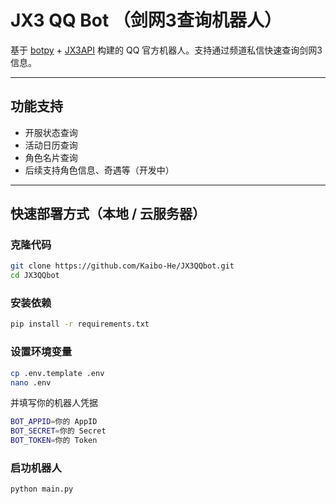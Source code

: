 # JX3 QQ Bot （剑网3查询机器人）

基于 [botpy](https://github.com/tencent-connect/botpy) + [JX3API](https://www.jx3api.com) 构建的 QQ 官方机器人。支持通过频道私信快速查询剑网3信息。

---

## 功能支持

- 开服状态查询
- 活动日历查询
- 角色名片查询
- 后续支持角色信息、奇遇等（开发中）

---

## 快速部署方式（本地 / 云服务器）

### 克隆代码
```bash
git clone https://github.com/Kaibo-He/JX3QQbot.git
cd JX3QQbot
```
### 安装依赖
```bash
pip install -r requirements.txt
```

### 设置环境变量
```bash
cp .env.template .env
nano .env
```
并填写你的机器人凭据
```bash
BOT_APPID=你的 AppID
BOT_SECRET=你的 Secret
BOT_TOKEN=你的 Token
```

### 启功机器人
```bash 
python main.py 
```

